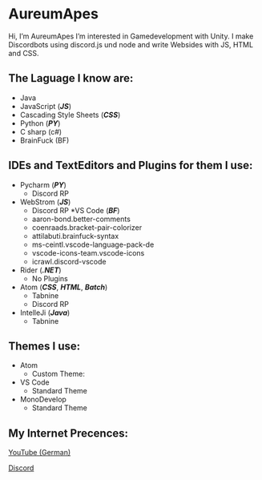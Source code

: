 # AureumApes
Hi, I’m AureumApes
I’m interested in Gamedevelopment with Unity. I make Discordbots using discord.js und node and write Websides with JS, HTML and CSS.

## The Laguage I know are:
* Java
* JavaScript (**_JS_**)
* Cascading Style Sheets (**_CSS_**)
* Python (**_PY_**)
* C sharp (c#)
* BrainFuck (BF)

## IDEs and TextEditors and Plugins for them I use:
* Pycharm (**_PY_**)
  * Discord RP
* WebStrom (**_JS_**)
  * Discord RP
*VS Code (**_BF_**)
  * aaron-bond.better-comments
  * coenraads.bracket-pair-colorizer
  * attilabuti.brainfuck-syntax
  * ms-ceintl.vscode-language-pack-de
  * vscode-icons-team.vscode-icons
  * icrawl.discord-vscode
* Rider (**_.NET_**)
  * No Plugins
* Atom (**_CSS_**, **_HTML_**, **_Batch_**)
  * Tabnine
  * Discord RP
* IntelleJi (**_Java_**)
  * Tabnine

## Themes I use:
* Atom
  * Custom Theme:
* VS Code
    * Standard Theme
* MonoDevelop
    * Standard Theme

## My Internet Precences:
[YouTube (German)](https://www.youtube.com/channel/UCbRKwia5QdDSbWCjVFld_4Q)

[Discord](aYnk6nGMgG)
